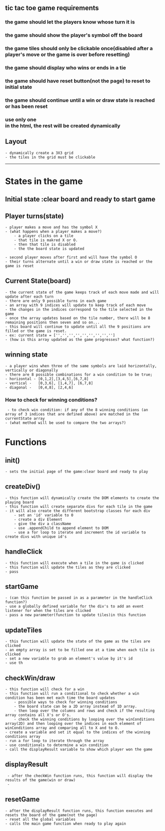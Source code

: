 ## tic tac toe game requirements

### the game should let the players know whose turn it is
### the game should show the player's symbol off the board
### the game tiles should only be clickable once(disabled after a player's move or the game is over before resetting)
### the game should display who wins or ends in a tie
### the game should have reset button(not the page) to reset to initial state
### the game should continue until a win or draw state is reached or has been reset
### use only one <div> in the html, the rest will be created dynamically

## Layout
    - dynamically create a 3X3 grid 
    - the tiles in the grid must be clickable
--- 

# States in the game

## Initial state :clear board and ready to start game

## Player turns(state)
    - player makes a move and has the symbol X
    - (what happens when a player makes a move?)
        - a player clicks on a tile
        - that tile is makred X or O.
        - then that tile is disabled
        - the the board state is updated
    
    - second player moves after first and will have the symbol O
    - their turns alternate until a win or draw state is reached or the game is reset

## Current State(board)
    - the current state of the game keeps track of each move made and will update after each turn
    - there are only 9 possible turns in each game
    - an array with 9 indices will update to keep track of each move
    - the changes in the indices correspond to the tile selected in the game
    - once the array updates based on the tile number, there will be 8 remaining positions then seven and so on...
    - this board will continue to update until all the 9 positions are filled or the game is reset.
    - ex: current state = ['','','','','','','','','']
    - (how is this array updated as the game progresses? what function?)
    
## winning state
    - a player wins when three of the same symbols are laid horizontally, vertically or diagonally
    - there are 8 possible combinations for a win condition to be true;
    - horizontal - [0,1,2],[3,4,5],[6,7,8]
    - vertical -   [0,3,6], [1,4,7], [6,7,8]
    - diagonal -   [0,4,8], [2,4,6]
### How to check for winning conditions?
     - to check win condition: if any of the 8 winning conditions (an array of 3 indices that are defined above) are matched in the currentState array
    - (what method will be used to compare the two arrays?)

# Functions

## init()
    - sets the initial page of the game:clear board and ready to play

## createDiv()
    - this function will dynamically create the DOM elements to create the playing board
    - this function will create separate divs for each tile in the game
    - it will also create the different bootstrap classes for each div
        - set an 'id' variable to 0
        - create a div Element
        - give the div a className
        - use .appendChild to append element to DOM
        - use a for loop to iterate and increment the id variable to create divs with unique id's    

## handleClick
    - this function will execute when a tile in the game is clicked
    - this function will update the tiles as they are clicked
    - pass 

## startGame
    - (can this function be passed in as a parameter in the handleClick function?)
    - use a globally defined variable for the div's to add an event listener for when the tiles are clicked
    - pass a new parameter(function to update tiles)in this function  

## updateTiles
    - this function will update the state of the game as the tiles are clicked
    - an empty array is set to be filled one at a time when each tile is clicked
    - set a new variable to grab an element's value by it's id
    - use th

## checkWin/draw
    - this function will check for a win
    - this function will run a conditional to check whether a win condition has been met each time the board updates
        - possible ways to check for winning conditions
        - the board state can be a 2D array instead of 1D array.
        - then loop over the columns and rows and check if the resulting array contains all X's or O's.
        - check the winning conditions by looping over the winConditions array(2D) and then looping over the indices in each element of winConditions array and comparing all to X and to O.
    - create a variable and set it equal to the indices of the winning conditions array
    - run a for loop to iterate through the array
    - use conditionals to determine a win condition
    - call the displayResult variable to show which player won the game

## displayResult
     - after the checkWin function runs, this function will display the results of the game(win or draw)
     -
## resetGame
    - after the displayResult function runs, this function executes and resets the board of the game(not the page)
    - reset all the global variables
    - calls the main game function when ready to play again